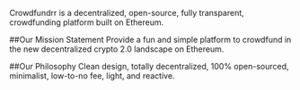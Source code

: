Crowdfundrr is a decentralized, open-source, fully transparent, crowdfunding platform built on Ethereum.

##Our Mission Statement 
Provide a fun and simple platform to crowdfund in the new decentralized crypto 2.0 landscape on Ethereum.

##Our Philosophy
Clean design, totally decentralized, 100% open-sourced, minimalist, low-to-no fee, light, and reactive.
